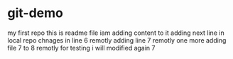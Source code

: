 # git-demo
my first repo
this is readme file
iam adding content to it
adding next line in local repo
chnages in line 6 remotly 
adding line 7 remotly
one more adding file 7 to 8 remotly
for testing i will modified again 7
